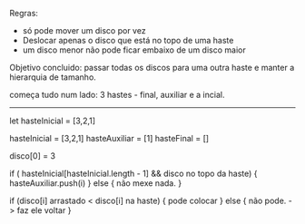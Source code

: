 Regras:
* só pode mover um disco por vez
* Deslocar apenas o disco que está no topo de uma haste
* um disco menor não pode ficar embaixo de um disco maior

Objetivo concluido: passar todas os discos para uma outra haste e manter a hierarquia de tamanho.

começa tudo num lado:
3 hastes - final, auxiliar e a incial.

------
let hasteInicial = [3,2,1]

hasteInicial = [3,2,1]
hasteAuxiliar = [1]
hasteFinal = []

disco[0] = 3 

if ( hasteInicial[hasteInicial.length - 1] && disco no topo da haste) {
    hasteAuxiliar.push(i)
} else {
    não mexe nada.
}

if (disco[i] arrastado < disco[i] na haste) {
    pode colocar
} else {
    não pode. -> faz ele voltar 
}

